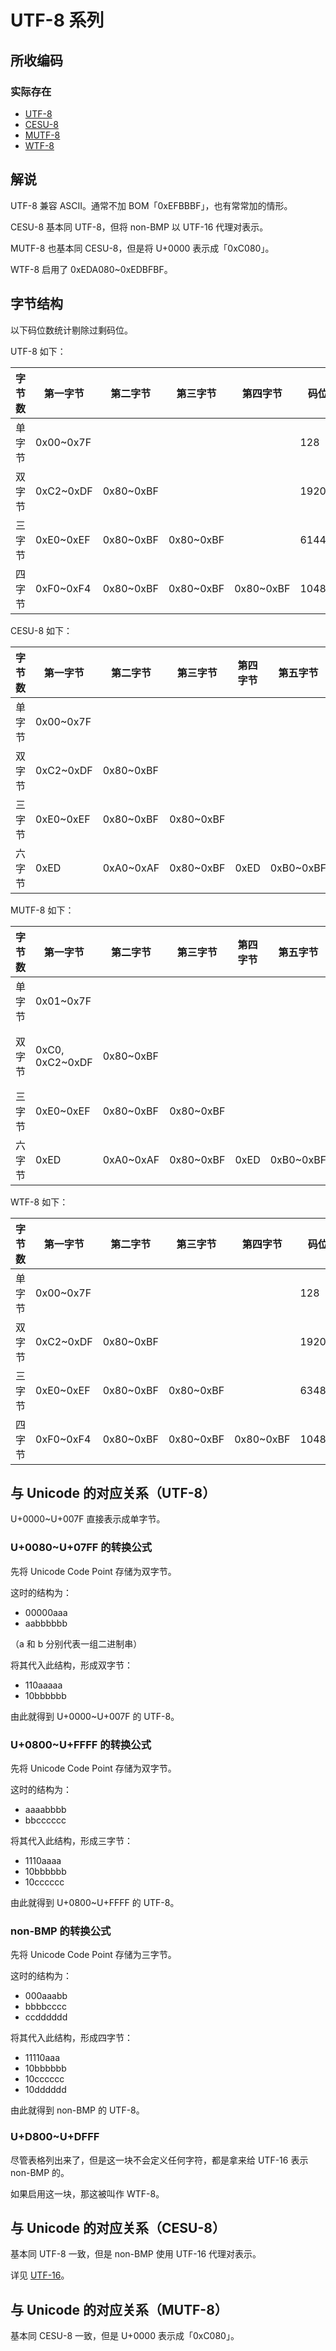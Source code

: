 # UTF-8 系列

## 所收编码
### 实际存在
- [UTF-8](https://www.unicode.org/versions/Unicode10.0.0/ch03.pdf#G31703)
- [CESU-8](https://www.unicode.org/reports/tr26/)
- [MUTF-8](https://docs.oracle.com/javase/8/docs/api/java/io/DataInput.html#modified-utf-8)
- [WTF-8](https://simonsapin.github.io/wtf-8/)

## 解说
UTF-8 兼容 ASCII。通常不加 BOM「0xEFBBBF」，也有常常加的情形。

CESU-8 基本同 UTF-8，但将 non-BMP 以 UTF-16 代理对表示。

MUTF-8 也基本同 CESU-8，但是将 U+0000 表示成「0xC080」。

WTF-8 启用了 0xEDA080~0xEDBFBF。

## 字节结构
以下码位数统计剔除过剩码位。

UTF-8 如下：

|字节数|第一字节|第二字节|第三字节|第四字节|码位数|注释|
|-|-|-|-|-|-|-|
|单字节|0x00~0x7F||||128||
|双字节|0xC2~0xDF|0x80~0xBF|||1920|0xC0~0xC1 属于过剩码位。|
|三字节|0xE0~0xEF|0x80~0xBF|0x80~0xBF||61440|0xEDA080~0xEDBFBF 通常不认为是合法码位。|
|四字节|0xF0~0xF4|0x80~0xBF|0x80~0xBF|0x80~0xBF|1048576||

CESU-8 如下：

|字节数|第一字节|第二字节|第三字节|第四字节|第五字节|第六字节|码位数|注释|
|-|-|-|-|-|-|-|-|-|
|单字节|0x00~0x7F||||||128||
|双字节|0xC2~0xDF|0x80~0xBF|||||1920||
|三字节|0xE0~0xEF|0x80~0xBF|0x80~0xBF||||61440|0xEDA080~0xEDBFBF 留给 non-BMP。|
|六字节|0xED|0xA0~0xAF|0x80~0xBF|0xED|0xB0~0xBF|0x80~0xBF|1048576|以 UTF-16 代理对表示 non-BMP。|

MUTF-8 如下：

|字节数|第一字节|第二字节|第三字节|第四字节|第五字节|第六字节|码位数|注释|
|-|-|-|-|-|-|-|-|-|
|单字节|0x01~0x7F||||||127||
|双字节|0xC0, 0xC2~0xDF|0x80~0xBF|||||1921|使用 0xC080 表示 U+0000。|
|三字节|0xE0~0xEF|0x80~0xBF|0x80~0xBF||||61440||
|六字节|0xED|0xA0~0xAF|0x80~0xBF|0xED|0xB0~0xBF|0x80~0xBF|1048576||

WTF-8 如下：

|字节数|第一字节|第二字节|第三字节|第四字节|码位数|注释|
|-|-|-|-|-|-|-|
|单字节|0x00~0x7F||||128||
|双字节|0xC2~0xDF|0x80~0xBF|||1920||
|三字节|0xE0~0xEF|0x80~0xBF|0x80~0xBF||63488|0xEDA080~0xEDBFBF 被启用。|
|四字节|0xF0~0xF4|0x80~0xBF|0x80~0xBF|0x80~0xBF|1048576||

## 与 Unicode 的对应关系（UTF-8）
U+0000~U+007F 直接表示成单字节。

### U+0080~U+07FF 的转换公式
先将 Unicode Code Point 存储为双字节。

这时的结构为：
- 00000aaa
- aabbbbbb

（a 和 b 分别代表一组二进制串）

将其代入此结构，形成双字节：
- 110aaaaa
- 10bbbbbb

由此就得到 U+0000~U+007F 的 UTF-8。

### U+0800~U+FFFF 的转换公式
先将 Unicode Code Point 存储为双字节。

这时的结构为：
- aaaabbbb
- bbcccccc

将其代入此结构，形成三字节：
- 1110aaaa
- 10bbbbbb
- 10cccccc

由此就得到 U+0800~U+FFFF 的 UTF-8。

### non-BMP 的转换公式
先将 Unicode Code Point 存储为三字节。

这时的结构为：
- 000aaabb
- bbbbcccc
- ccdddddd

将其代入此结构，形成四字节：
- 11110aaa
- 10bbbbbb
- 10cccccc
- 10dddddd

由此就得到 non-BMP 的 UTF-8。

### U+D800~U+DFFF
尽管表格列出来了，但是这一块不会定义任何字符，都是拿来给 UTF-16 表示 non-BMP 的。

如果启用这一块，那这被叫作 WTF-8。

## 与 Unicode 的对应关系（CESU-8）
基本同 UTF-8 一致，但是 non-BMP 使用 UTF-16 代理对表示。

详见 [UTF-16](https://github.com/mrhso/IshisashiEncoding/blob/master/UTF/UTF-16/README.md#non-bmp-的转换公式)。

## 与 Unicode 的对应关系（MUTF-8）
基本同 CESU-8 一致，但是 U+0000 表示成「0xC080」。
